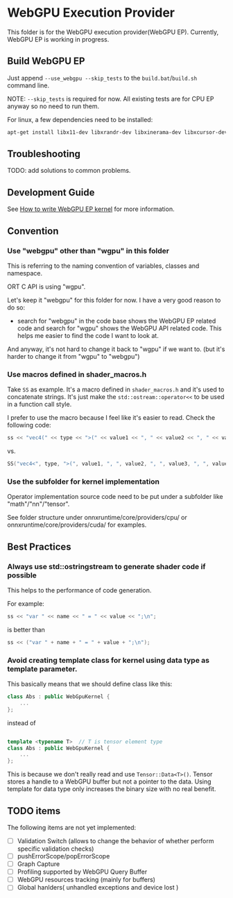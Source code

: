 # WebGPU Execution Provider

This folder is for the WebGPU execution provider(WebGPU EP). Currently, WebGPU EP is working in progress.

## Build WebGPU EP

Just append `--use_webgpu --skip_tests` to the `build.bat`/`build.sh` command line.

NOTE: `--skip_tests` is required for now. All existing tests are for CPU EP anyway so no need to run them.

For linux, a few dependencies need to be installed:
```sh
apt-get install libx11-dev libxrandr-dev libxinerama-dev libxcursor-dev libxi-dev libx11-dev libx11-xcb-dev
```

## Troubleshooting

TODO: add solutions to common problems.

## Development Guide

See [How to write WebGPU EP kernel](./How_to_Write_WebGPU_EP_Kernel.md) for more information.

## Convention

### Use "webgpu" other than "wgpu" in this folder

This is referring to the naming convention of variables, classes and namespace.

ORT C API is using "wgpu".

Let's keep it "webgpu" for this folder for now. I have a very good reason to do so:

- search for "webgpu" in the code base shows the WebGPU EP related code and search for "wgpu" shows the WebGPU API related code. This helps me easier to find the code I want to look at.

And anyway, it's not hard to change it back to "wgpu" if we want to. (but it's harder to change it from "wgpu" to "webgpu")

### Use macros defined in shader_macros.h

Take `SS` as example. It's a macro defined in `shader_macros.h` and it's used to concatenate strings. It's just make the `std::ostream::operator<<` to be used in a function call style.

I prefer to use the macro because I feel like it's easier to read. Check the following code:

```cpp
ss << "vec4(" << type << ">(" << value1 << ", " << value2 << ", " << value3 << ", " << value4 << ")";
```

vs.

```cpp
SS("vec4<", type, ">(", value1, ", ", value2, ", ", value3, ", ", value4, ")");
```

### Use the subfolder for kernel implementation

Operator implementation source code need to be put under a subfolder like "math"/"nn"/"tensor".

See folder structure under onnxruntime/core/providers/cpu/ or onnxruntime/core/providers/cuda/ for examples.

## Best Practices

### Always use std::ostringstream to generate shader code if possible

This helps to the performance of code generation.

For example:

```cpp
ss << "var " << name << " = " << value << ";\n";
```

is better than

```cpp
ss << ("var " + name + " = " + value + ";\n");
```

### Avoid creating template class for kernel using data type as template parameter.

This basically means that we should define class like this:

```cpp
class Abs : public WebGpuKernel {
    ...
};
```

instead of

```cpp

template <typename T>  // T is tensor element type
class Abs : public WebGpuKernel {
    ...
};
```

This is because we don't really read and use `Tensor::Data<T>()`. Tensor stores a handle to a WebGPU buffer but not a pointer to the data. Using template for data type only increases the binary size with no real benefit.

## TODO items

The following items are not yet implemented:

- [ ] Validation Switch (allows to change the behavior of whether perform specific validation checks)
- [ ] pushErrorScope/popErrorScope
- [ ] Graph Capture
- [ ] Profiling supported by WebGPU Query Buffer
- [ ] WebGPU resources tracking (mainly for buffers)
- [ ] Global hanlders( unhandled exceptions and device lost )
